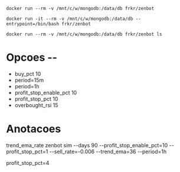 ```shell
docker run --rm -v /mnt/c/w/mongodb:/data/db frkr/zenbot
```

```shell
docker run -it --rm -v /mnt/c/w/mongodb:/data/db --entrypoint=/bin/bash frkr/zenbot
```

```shell
docker run --rm -v /mnt/c/w/mongodb:/data/db frkr/zenbot ls
```

# Opcoes --
- buy_pct 10
- period=15m
- period=1h
- profit_stop_enable_pct 10 
- profit_stop_pct 10
- overbought_rsi 15

# Anotacoes

trend_ema_rate
zenbot sim --days 90 --profit_stop_enable_pct=10 --profit_stop_pct=1 --sell_rate=-0.006 --trend_ema=36 --period=1h

profit_stop_pct=4
